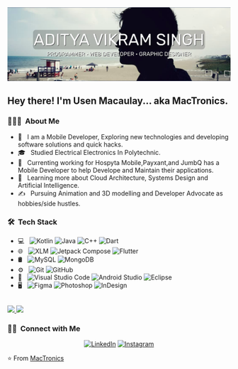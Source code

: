 <img src="https://raw.githubusercontent.com/AVS1508/AVS1508/master/assets/Aditya%20Vikram%20Singh%20Banner.png">

<h2> Hey there! I'm Usen Macaulay... aka MacTronics.</h2>

<h3> 👨🏻‍💻 &nbsp;About Me </h3>

- 🤔 &nbsp; I am a Mobile Developer, Exploring new technologies and developing software solutions and quick hacks.
- 🎓 &nbsp; Studied Electrical Electronics In Polytechnic.
- 💼 &nbsp; Currenting working for Hospyta Mobile,Payxant,and JumbQ has a Mobile Developer to help Develope and Maintain their applications.
- 🌱 &nbsp; Learning more about Cloud Architecture, Systems Design and Artificial Intelligence.
- ✍️ &nbsp; Pursuing Animation and 3D modelling and Developer Advocate as hobbies/side hustles.

<h3> 🛠 &nbsp;Tech Stack</h3>

- 💻 &nbsp;
  ![Kotlin](https://www.pikpng.com/pngl/b/97-974079_kotlin-logo-png-clipart.png)
  ![Java](https://img.shields.io/badge/-Java-333333?style=flat&logo=Java&logoColor=007396)
  ![C++](https://img.shields.io/badge/-C++-333333?style=flat&logo=C%2B%2B&logoColor=00599C)
  ![Dart](https://badoystudio.com/wp-content/uploads/2018/07/dart_language.png)
- 🌐 &nbsp;
  ![XLM](https://itekblog.com/wp-content/uploads/2012/03/axml.png)
  ![Jetpack Compose](https://2.bp.blogspot.com/--asT-h3qn_s/X0aLtRWOesI/AAAAAAAAPkY/iOkd702WAts7_4dIXlzQhyiJWGaL5f9CgCLcBGAsYHQ/s1600/JetpackCompose_logo.png)
  ![Flutter](https://res.cloudinary.com/nitishk72/image/upload/v1586796259/nstack_in/courses/flutter/flutter-banner.png)
- 🛢 &nbsp;
  ![MySQL](https://img.shields.io/badge/-MySQL-333333?style=flat&logo=mysql)
  ![MongoDB](https://img.shields.io/badge/-MongoDB-333333?style=flat&logo=mongodb)
- ⚙️ &nbsp;
  ![Git](https://img.shields.io/badge/-Git-333333?style=flat&logo=git)
  ![GitHub](https://img.shields.io/badge/-GitHub-333333?style=flat&logo=github)
- 🔧 &nbsp;
  ![Visual Studio Code](https://img.shields.io/badge/-Visual%20Studio%20Code-333333?style=flat&logo=visual-studio-code&logoColor=007ACC)
  ![Android Studio](https://microdroidprj.ir/wp-content/uploads/2017/02/android-studio-logo.png)
  ![Eclipse](https://img.shields.io/badge/-Eclipse-333333?style=flat&logo=eclipse-ide&logoColor=2C2255)
- 🖥 &nbsp;
  ![Figma](https://i0.wp.com/wptavern.com/wp-content/uploads/2018/11/Screen-Shot-2018-11-19-at-8.43.27-PM.png?ssl=1)
  ![Photoshop](https://img.shields.io/badge/-Photoshop-333333?style=flat&logo=adobe-photoshop)
  ![InDesign](https://img.shields.io/badge/-InDesign-333333?style=flat&logo=adobe-indesign)

<br/>

<a href="https://github.com/MacTronics01">
  <img height="180em" src="https://github-readme-stats.vercel.app/api?username=MacTronics01&theme=buefy&show_icons=true" />
  <img height="180em" src="https://github-readme-stats.vercel.app/api/top-langs/?username=MacTronics01&theme=buefy&layout=compact" />
</a>

<br/>

<h3> 🤝🏻 &nbsp;Connect with Me </h3>

<p align="center">
<a href="https://www.linkedin.com/in/mactronics/"><img alt="LinkedIn" src="https://img.shields.io/badge/LinkedIn-Usen%20Macaulay%20Ubon-blue?style=flat-square&logo=linkedin"></a>
<a href="https://www.instagram.com/mactronics1/"><img alt="Instagram" src="https://img.shields.io/badge/Instagram-mactronics1-blue?style=flat-square&logo=instagram"></a>
</p>

⭐️ From [MacTronics](https://github.com/MacTronics01)
